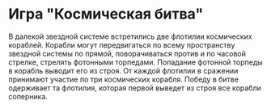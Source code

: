 # Игра "Космическая битва"
В далекой звездной системе встретились две флотилии космических кораблей. Корабли могут передвигаться по всему пространству звездной системы по прямой, поворачиваться против и по часовой стрелке, стрелять фотонными торпедами. Попадание фотонной торпеды в корабль выводит его из строя.
От каждой флотилии в сражении принимают участие по три космических корабля.
Победу в битве одерживает та флотилия, которая первой выведет из строя все корабли соперника.